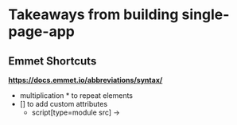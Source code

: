 # Takeaways from building single-page-app

## Emmet Shortcuts
**https://docs.emmet.io/abbreviations/syntax/**

- multiplication * to repeat elements
- [] to add custom attributes
    - script[type=module src] -> <script type="module" src="">
- {} to add text to an element
- \> to make a child element

## Markdown Syntax
**https://www.markdownguide.org/basic-syntax**

- headings #
- escape \
- bold ** or __

## Keyboard Shortcuts

- ctrl/command + side arrow -> goes to beginning or end of line
- ctrl (on mac) + side arrow -> slides through desktop screens
- ctrl/command + vertical arrow -> goes to beginning or end of document/page
- alt/option + side arrow -> move cursor one delimiter (space, symbol, etc) 
- alt/option + vertical arrow -> moves current line up and down
- shift + side arrow -> highlight one character at a time
- shift + vertical arrow -> highlight one line at a time
- alt/option + shift + side arrow -> highlight one word (not necessarily a word, see desc above) at a time
- alt/option + shift + vertical arrow -> copy current line up or down

## NPM / node.js 

1. npm init -y
    - start new node.js project
2. npm i express
    - install express
3. touch server.js
4. const express = require("express");
   const path = require("path");
    - include dependencies
5. const app = express();
    - create express app